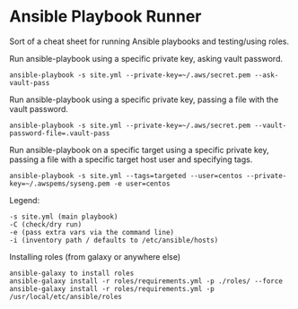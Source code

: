 Ansible Playbook Runner
=======================

Sort of a cheat sheet for running Ansible playbooks and testing/using
roles.

Run ansible-playbook using a specific private key, asking vault password.
```
ansible-playbook -s site.yml --private-key=~/.aws/secret.pem --ask-vault-pass
```

Run ansible-playbook using a specific private key, passing a file with the vault password.
```
ansible-playbook -s site.yml --private-key=~/.aws/secret.pem --vault-password-file=.vault-pass
```

Run ansible-playbook on a specific target using a specific private key, passing a file with a specific target host user and specifying  tags.
```
ansible-playbook -s site.yml --tags=targeted --user=centos --private-key=~/.awspems/syseng.pem -e user=centos
```

Legend:
```
-s site.yml (main playbook)
-C (check/dry run)
-e (pass extra vars via the command line)
-i (inventory path / defaults to /etc/ansible/hosts)
```

Installing roles (from galaxy or anywhere else)

```
ansible-galaxy to install roles
ansible-galaxy install -r roles/requirements.yml -p ./roles/ --force
ansible-galaxy install -r roles/requirements.yml -p /usr/local/etc/ansible/roles
```

